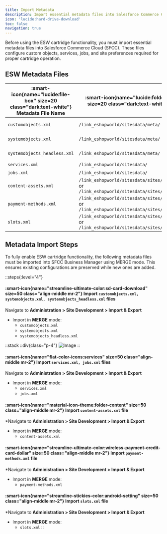 ```yaml
---
title: Import Metadata
description: Import essential metadata files into Salesforce Commerce Cloud (SFCC)
icon: 'lucide:hard-drive-download'
toc: false
navigation: true
---
```


Before using the ESW cartridge functionality, you must import essential metadata files into Salesforce Commerce Cloud (SFCC). These files configure custom objects, services, jobs, and site preferences required for proper cartridge operation.

## ESW Metadata Files

| :smart-icon{name="lucide:file-box" size=20 class="dark:text-white"} **Metadata File Name** | :smart-icon{name="lucide:folder-open" size=20 class="dark:text-white"} **Path** | :smart-icon{name="lucide:file-text" size=20 class="dark:text-white"} **Description** |
|---|---|---|
| `customobjects.xml` | `/link_eshopworld/sitesdata/meta/` | ESW custom objects for SG, SFRA, Headless |
| `systemobjects.xml` | `/link_eshopworld/sitesdata/meta/` | ESW system objects for SG, SFRA, Headless |
| `systemobjects_headless.xml` | `/link_eshopworld/sitesdata/meta/` | ESW system objects for Headless |
| `services.xml` | `/link_eshopworld/sitesdata/` | ESW services |
| `jobs.xml` | `/link_eshopworld/sitesdata/` | ESW jobs |
| `content-assets.xml` | `/link_eshopworld/sitesdata/sites/SiteGenesis`<br>or<br>`/link_eshopworld/sitesdata/sites/RefArch` | ESW content assets |
| `payment-methods.xml` | `/link_eshopworld/sitesdata/sites/SiteGenesis`<br>or<br>`/link_eshopworld/sitesdata/sites/RefArch` | ESW payment methods |
| `slots.xml` | `/link_eshopworld/sitesdata/sites/SiteGenesis`<br>or<br>`/link_eshopworld/sitesdata/sites/RefArch` | ESW slots |


## Metadata Import Steps

To fully enable ESW cartridge functionality, the following metadata files must be imported into SFCC Business Manager using MERGE mode. This ensures existing configurations are preserved while new ones are added.

::steps{:level="4"}
  #### :smart-icon{name="streamline-ultimate-color:sd-card-download" size=50 class="align-middle mr-2"}  Import `customobjects.xml, systemobjects.xml, systemobjects_headless.xml` files

  Navigate to **Administration > Site Development > Import & Export**

  - Import in **MERGE** mode:
    - `customobjects.xml`
    - `systemobjects.xml`
    - `systemobjects_headless.xml`

  ::stack
  ::div{class="p-4"}
  ![Image](/Screenshot2025-09-02111551.png)
  ::


  #### :smart-icon{name="flat-color-icons:services" size=50 class="align-middle mr-2"}  Import `services.xml, jobs.xml` files
  
  Navigate to **Administration > Site Development > Import & Export**

  - Import in **MERGE** mode:
    - `services.xml`
    - `jobs.xml`

  #### :smart-icon{name="material-icon-theme:folder-content" size=50 class="align-middle mr-2"}  Import `content-assets.xml` file

  *Navigate to **Administration > Site Development > Import & Export**

  - Import in **MERGE** mode:
    - `content-assets.xml`

  #### :smart-icon{name="streamline-ultimate-color:wireless-payment-credit-card-dollar" size=50 class="align-middle mr-2"} Import  `payment-methods.xml` file

  *Navigate to **Administration > Site Development > Import & Export**

  - Import in **MERGE** mode:
    - `payment-methods.xml`

  #### :smart-icon{name="streamline-stickies-color:android-setting" size=50 class="align-middle mr-2"} Import `slots.xml` file

  *Navigate to **Administration > Site Development > Import & Export**

  - Import in **MERGE** mode:
    - `slots.xml`
::

